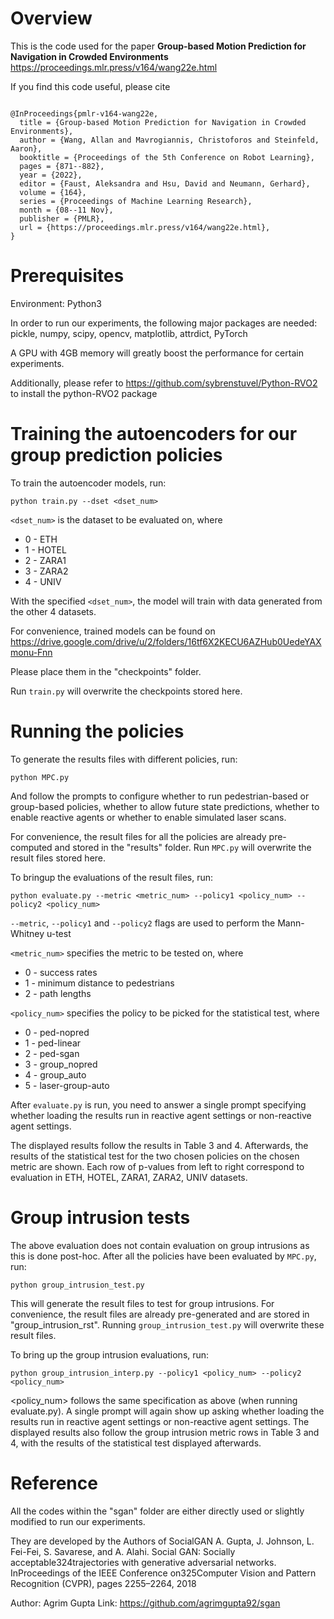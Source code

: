 # Overview

This is the code used for the paper **Group-based Motion Prediction for Navigation in Crowded Environments**
https://proceedings.mlr.press/v164/wang22e.html

If you find this code useful, please cite
```

@InProceedings{pmlr-v164-wang22e,
  title = {Group-based Motion Prediction for Navigation in Crowded Environments},
  author = {Wang, Allan and Mavrogiannis, Christoforos and Steinfeld, Aaron},
  booktitle = {Proceedings of the 5th Conference on Robot Learning},
  pages = {871--882},
  year = {2022},
  editor = {Faust, Aleksandra and Hsu, David and Neumann, Gerhard},
  volume = {164},
  series = {Proceedings of Machine Learning Research},
  month = {08--11 Nov},
  publisher = {PMLR},
  url = {https://proceedings.mlr.press/v164/wang22e.html},
}
```

# Prerequisites

Environment: Python3

In order to run our experiments, the following major packages are needed:
pickle, numpy, scipy, opencv, matplotlib, attrdict, PyTorch

A GPU with 4GB memory will greatly boost the performance for certain experiments.

Additionally, please refer to https://github.com/sybrenstuvel/Python-RVO2
to install the python-RVO2 package

# Training the autoencoders for our group prediction policies

To train the autoencoder models, run:
```
python train.py --dset <dset_num>
```
`<dset_num>` is the dataset to be evaluated on, where

* 0 - ETH
* 1 - HOTEL
* 2 - ZARA1
* 3 - ZARA2
* 4 - UNIV

With the specified `<dset_num>`, the model will train with data generated from the other 4 datasets.

For convenience, trained models can be found on https://drive.google.com/drive/u/2/folders/16tf6X2KECU6AZHub0UedeYAXmonu-Fnn

Please place them in the "checkpoints" folder.

Run `train.py` will overwrite the checkpoints stored here.

# Running the policies

To generate the results files with different policies, run:

```
python MPC.py

```
And follow the prompts to configure whether to run pedestrian-based or group-based policies,
whether to allow future state predictions, whether to enable reactive agents or whether to
enable simulated laser scans.

For convenience, the result files for all the policies are already pre-computed and stored in
the "results" folder. Run `MPC.py` will overwrite the result files stored here.

To bringup the evaluations of the result files, run:

```
python evaluate.py --metric <metric_num> --policy1 <policy_num> --policy2 <policy_num>

```
`--metric`, `--policy1` and `--policy2` flags are used to perform the Mann-Whitney u-test

`<metric_num>` specifies the metric to be tested on, where
* 0 - success rates
* 1 - minimum distance to pedestrians
* 2 - path lengths

`<policy_num>` specifies the policy to be picked for the statistical test, where

* 0 - ped-nopred
* 1 - ped-linear
* 2 - ped-sgan
* 3 - group_nopred
* 4 - group_auto
* 5 - laser-group-auto

After `evaluate.py` is run, you need to answer a single prompt specifying whether loading the results
run in reactive agent settings or non-reactive agent settings.

The displayed results follow the results in Table 3 and 4.
Afterwards, the results of the statistical test for the two chosen policies on the chosen metric
are shown. Each row of p-values from left to right correspond to evaluation in
ETH, HOTEL, ZARA1, ZARA2, UNIV datasets.

# Group intrusion tests

The above evaluation does not contain evaluation on group intrusions as this is done post-hoc.
After all the policies have been evaluated by `MPC.py`, run:

```
python group_intrusion_test.py

```
This will generate the result files to test for group intrusions. For convenience, the result files
are already pre-generated and are stored in "group_intrusion_rst". Running `group_intrusion_test.py`
will overwrite these result files.

To bring up the group intrusion evaluations, run:

```
python group_intrusion_interp.py --policy1 <policy_num> --policy2 <policy_num>

```
<policy_num> follows the same specification as above (when running evaluate.py).
A single prompt will again show up asking whether loading the results
run in reactive agent settings or non-reactive agent settings.
The displayed results also follow the group intrusion metric rows in Table 3 and 4, with
the results of the statistical test displayed afterwards.

# Reference
All the codes within the "sgan" folder are either directly used or slightly modified
to run our experiments.

They are developed by the Authors of SocialGAN
A. Gupta, J. Johnson, L. Fei-Fei, S. Savarese, and A. Alahi.
Social GAN: Socially acceptable324trajectories with generative adversarial networks.
InProceedings of the IEEE Conference on325Computer Vision and Pattern Recognition (CVPR),
pages 2255–2264, 2018

Author: Agrim Gupta
Link: https://github.com/agrimgupta92/sgan

